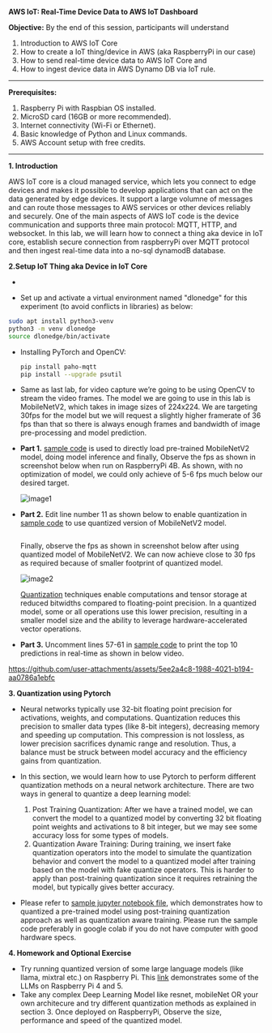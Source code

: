 **AWS IoT: Real-Time Device Data to AWS IoT Dashboard**

**Objective:** By the end of this session, participants will understand 
1. Introduction to AWS IoT Core 
2. How to create a IoT thing/device in AWS (aka RaspberryPi in our case)
2. How to send real-time device data to AWS IoT Core and 
3. How to ingest device data in AWS Dynamo DB via IoT rule.

---

**Prerequisites:**
1. Raspberry Pi with Raspbian OS installed.
2. MicroSD card (16GB or more recommended).
4. Internet connectivity (Wi-Fi or Ethernet).
5. Basic knowledge of Python and Linux commands.
6. AWS Account setup with free credits.

---

**1. Introduction**

 AWS IoT core is a cloud managed service, which lets you connect to edge devices and makes it possible to develop applications that can act on the data generated by edge devices. It support a large volumne of messages and can route those messages to AWS services or other devices reliably and securely. One of the main aspects of AWS IoT code is the device communication and supports three main protocol: MQTT, HTTP, and websocket. In this lab, we will learn how to connect a thing aka device in IoT core, establish secure connection from raspberryPi over MQTT protocol and then ingest real-time data into a no-sql dynamodB database.

**2.Setup IoT Thing aka Device in IoT Core**

-  

-  Set up and activate a virtual environment named "dlonedge" for this experiment (to avoid conflicts in libraries) as below:
  ```bash
  sudo apt install python3-venv
  python3 -m venv dlonedge
  source dlonedge/bin/activate
  ```

- Installing PyTorch and OpenCV:
  ```bash
  pip install paho-mqtt
  pip install --upgrade psutil
  ```

- Same as last lab, for video capture we’re going to be using OpenCV to stream the video frames. The model we are going to use in this lab is MobileNetV2, which takes in image sizes of 224x224. We are targeting 30fps for the model but we will request a slightly higher framerate of 36 fps than that so there is always enough frames and bandwidth of image pre-processing and model prediction.

- **Part 1.** [sample code](Codes/mobile_net.py) is used to directly load pre-trained MobileNetV2 model, doing model inference and finally, Observe the fps as shown in screenshot below when run on RaspberryPi 4B. As shown, with no optimization of model, we could only achieve of 5-6 fps much below our desired target.

  ![image1](https://github.com/user-attachments/assets/8e3cf302-45f3-41c9-85a5-a1bd118d30c4)

- **Part 2.** Edit line number 11 as shown below to enable quantization in [sample code](Codes/mobile_net.py) to use quantized version of MobileNetV2 model.

  ```message = json.dumps({"time": int(time.time()),"quality": "GOOD","hostname": "rpiedge","value": psutil.cpu_percent()},indent=2)
  ```

    Finally, observe the fps as shown in screenshot below after using quantized model of MobileNetV2. We can now achieve close to 30 fps as required because of smaller footprint of quantized model.

    ![image2](https://github.com/user-attachments/assets/7086f300-4edf-4c41-a799-c496001ee1d1)

    [Quantization](https://pytorch.org/docs/stable/quantization.html) techniques enable computations and tensor storage at reduced bitwidths compared to floating-point precision. In a quantized model, some or all operations use this lower precision, resulting in a smaller model size and the ability to leverage hardware-accelerated vector operations.

- **Part 3.** Uncomment lines 57-61 in [sample code](Codes/mobile_net.py) to print the top 10 predictions in real-time as shown in below video.

https://github.com/user-attachments/assets/5ee2a4c8-1988-4021-b194-aa0786a1ebfc


**3. Quantization using Pytorch**
- Neural networks typically use 32-bit floating point precision for activations, weights, and computations. Quantization reduces this precision to smaller data types (like 8-bit integers), decreasing memory and speeding up computation. This compression is not lossless, as lower precision sacrifices dynamic range and resolution. Thus, a balance must be struck between model accuracy and the efficiency gains from quantization.

- In this section, we would learn how to use Pytorch to perform different quantization methods on a neural network architecture. There are two ways in general to quantize a deep learning model:

    1. Post Training Quantization: After we have a trained model, we can convert the model to a quantized model by converting 32 bit floating point weights and activations to 8 bit integer, but we may see some accuracy loss for some types of models.
    2. Quantization Aware Training: During training, we insert fake quantization operators into the model to simulate the quantization behavior and convert the model to a quantized model after training based on the model with fake quantize operators. This is harder to apply than post-training quantization since it requires retraining the model, but typically gives better accuracy.

- Please refer to [sample jupyter notebook file](Codes/PyTorch_Quantisation.ipynb), which demonstrates how to quantized a pre-trained model using post-training quantization approach as well as quantization aware training. Please run the sample code preferably in google colab if you do not have computer with good hardware specs.


**4. Homework and Optional Exercise**
- Try running quantized version of some large language models (like llama, mixtral etc.) on Raspberry Pi. This [link](https://www.dfrobot.com/blog-13498.html) demonstrates some of the LLMs on Raspberry Pi 4 and 5.
- Take any complex Deep Learning Model like resnet, mobileNet OR your own architecure and try different quantization methods as explained in section 3. Once deployed on RaspberryPi, Observe the size, performance and speed of the quantized model.